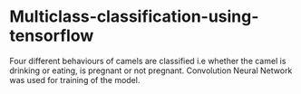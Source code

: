 # Multiclass-classification-using-tensorflow
Four different behaviours of camels are classified i.e whether the camel is drinking or eating, is pregnant or not pregnant.
Convolution Neural Network was used for training of the model.
